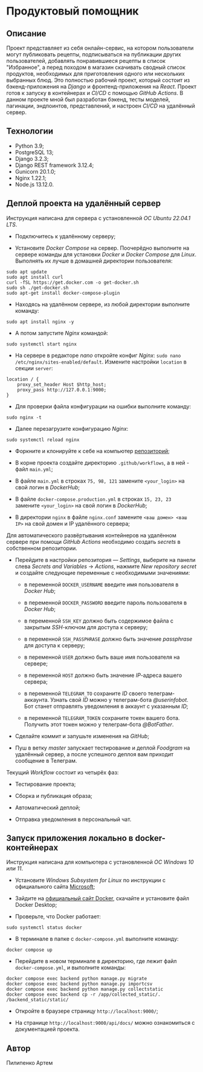 # Продуктовый помощник

## Описание

Проект представляет из себя онлайн-сервис, на котором пользователи могут
публиковать рецепты, подписываться на публикации других пользователей,
добавлять понравившиеся рецепты в список "Избранное", а перед походом в
магазин скачивать сводный список продуктов, необходимых для приготовления
одного или нескольких выбранных блюд. Это полностью рабочий проект, который
состоит из бэкенд-приложения на _Django_ и фронтенд-приложения на _React_.
Проект готов к запуску в контейнерах и _CI/CD_ с помощью _GitHub Actions_.
В данном проекте мной был разработан бэкенд, тесты моделей, пагинации,
эндпоинтов, представлений, и настроен _CI/CD_ на удалённый сервер.

## Технологии

- Python 3.9;
- PostgreSQL 13;
- Django 3.2.3;
- Django REST framework 3.12.4;
- Gunicorn 20.1.0;
- Nginx 1.22.1;
- Node.js 13.12.0.

## Деплой проекта на удалённый сервер

Инструкция написана для сервера с установленной _ОС Ubuntu 22.04.1 LTS_.

- Подключитесь к удалённому серверу;

- Установите _Docker Compose_ на сервер. Поочерёдно выполните на сервере
команды для установки _Docker_ и _Docker Compose_ для _Linux_. Выполнять их
лучше в домашней директории пользователя:

```text
sudo apt update
sudo apt install curl
curl -fSL https://get.docker.com -o get-docker.sh
sudo sh ./get-docker.sh
sudo apt-get install docker-compose-plugin
```

- Находясь на удалённом сервере, из любой директории выполните команду:

```text
sudo apt install nginx -y
```

- А потом запустите _Nginx_ командой:

```text
sudo systemctl start nginx
```

- На сервере в редакторе _nano_ откройте конфиг _Nginx_:
`sudo nano /etc/nginx/sites-enabled/default`. Измените настройки `location`
в секции `server`:

```text
location / {
    proxy_set_header Host $http_host;
    proxy_pass http://127.0.0.1:9000;
}
```

- Для проверки файла конфигурации на ошибки выполните команду:

```text
sudo nginx -t
``` 

- Далее перезагрузите конфигурацию _Nginx_:

```text
sudo systemctl reload nginx
``` 

- Форкните и клонируйте к себе на компьютер
[репозиторий](https://github.com/p-artyom/grocery_assistant);

- В корне проекта создайте директорию `.github/workflows`, а в ней - файл
`main.yml`;

- В файле `main.yml` в строках `75, 98, 121` замените `<your_login>` на свой
логин в _DockerHub_;

- В файле `docker-compose.production.yml` в строках `15, 23, 23` замените
`<your_login>` на свой логин в _DockerHub_;

- В директории `nginx` в файле `nginx.conf` замените `<ваш домен> <ваш IP>`
на свой домен и IP удалённого сервера;

Для автоматического развёртывания контейнеров на удалённом сервере при помощи
_GitHub Actions_ необходимо создать _secrets_ в собственном репозитории.

- Перейдите в настройки репозитория — _Settings_, выберите на панели слева
_Secrets and Variables_ → _Actions_, нажмите _New repository secret_ и
создайте следующие переменные с необходимыми значениями:

  - в переменной `DOCKER_USERNAME` введите имя пользователя в _Docker Hub_;

  - в переменной `DOCKER_PASSWORD` введите пароль пользователя в _Docker Hub_;

  - в переменной `SSH_KEY` должно быть содержимое файла с закрытым _SSH_-ключом
  для доступа к серверу;

  - в переменной `SSH_PASSPHRASE` должно быть значение _passphrase_ для
  доступа к серверу;

  - в переменной `USER` должно быть ваше имя пользователя на сервере;

  - в переменной `HOST` должно быть значение _IP_-адреса вашего сервера;

  - в переменной `TELEGRAM_TO` сохраните _ID_ своего телеграм-аккаунта. Узнать
  свой _ID_ можно у телеграм-бота _@userinfobot_. Бот станет отправлять
  уведомления в аккаунт с указанным _ID_;

  - в переменной `TELEGRAM_TOKEN` сохраните токен вашего бота. Получить этот
  токен можно у телеграм-бота _@BotFather_.

- Сделайте коммит и запушьте изменения на _GitHub_;

- Пуш в ветку _master_ запускает тестирование и деплой _Foodgram_ на удалённый
сервер, а после успешного деплоя вам приходит сообщение в Телеграм.

Текущий _Workflow_ состоит из четырёх фаз:

- Тестирование проекта;

- Сборка и публикация образа;

- Автоматический деплой;

- Отправка уведомления в персональный чат.

## Запуск приложения локально в docker-контейнерах

Инструкция написана для компьютера с установленной _ОС Windows 10 или 11_.

- Установите _Windows Subsystem for Linux_ по инструкции с официального сайта
[Microsoft](https://learn.microsoft.com/ru-ru/windows/wsl/install);

- Зайдите на
[официальный сайт Docker](https://www.docker.com/products/docker-desktop/),
скачайте и установите файл Docker Desktop;

- Проверьте, что Docker работает:

```text
sudo systemctl status docker
``` 

- В терминале в папке с `docker-compose.yml` выполните команду:

```text
docker compose up
```

- Перейдите в новом терминале в директорию, где лежит файл
`docker-compose.yml`, и выполните команды:

```text
docker compose exec backend python manage.py migrate
docker compose exec backend python manage.py importcsv
docker compose exec backend python manage.py collectstatic
docker compose exec backend cp -r /app/collected_static/. /backend_static/static/
```

- Откройте в браузере страницу `http://localhost:9000/`;

- На странице `http://localhost:9000/api/docs/` можно ознакомиться с
документацией проекта.

## Автор

Пилипенко Артем
